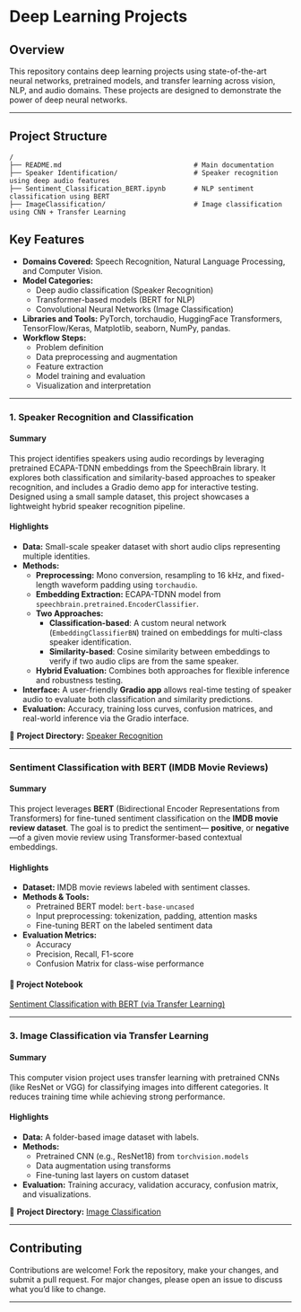 # Deep Learning Projects

## **Overview**
This repository contains deep learning projects using state-of-the-art neural networks, pretrained models, and transfer learning across vision, NLP, and audio domains. These projects are designed to demonstrate the power of deep neural networks.

---

## **Project Structure**

```plaintext
/
├── README.md                                 # Main documentation
├── Speaker Identification/                   # Speaker recognition using deep audio features
├── Sentiment_Classification_BERT.ipynb       # NLP sentiment classification using BERT
├── ImageClassification/                      # Image classification using CNN + Transfer Learning

```
## **Key Features**

- **Domains Covered:** Speech Recognition, Natural Language Processing, and Computer Vision.
- **Model Categories:**
  - Deep audio classification (Speaker Recognition)
  - Transformer-based models (BERT for NLP)
  - Convolutional Neural Networks (Image Classification)
- **Libraries and Tools:** PyTorch, torchaudio, HuggingFace Transformers, TensorFlow/Keras, Matplotlib, seaborn, NumPy, pandas.
- **Workflow Steps:**
  - Problem definition
  - Data preprocessing and augmentation
  - Feature extraction
  - Model training and evaluation
  - Visualization and interpretation

---

### **1. Speaker Recognition and Classification**

#### **Summary**
This project identifies speakers using audio recordings by leveraging pretrained ECAPA-TDNN embeddings from the SpeechBrain library. It explores both classification and similarity-based approaches to speaker recognition, and includes a Gradio demo app for interactive testing. Designed using a small sample dataset, this project showcases a lightweight hybrid speaker recognition pipeline.

#### **Highlights**
- **Data:** Small-scale speaker dataset with short audio clips representing multiple identities.
- **Methods:**
  - **Preprocessing:** Mono conversion, resampling to 16 kHz, and fixed-length waveform padding using `torchaudio`.
  - **Embedding Extraction:** ECAPA-TDNN model from `speechbrain.pretrained.EncoderClassifier`.
  - **Two Approaches:**
    -  **Classification-based**: A custom neural network (`EmbeddingClassifierBN`) trained on embeddings for multi-class speaker identification.
    -  **Similarity-based**: Cosine similarity between embeddings to verify if two audio clips are from the same speaker.
  - **Hybrid Evaluation:** Combines both approaches for flexible inference and robustness testing.
- **Interface:** A user-friendly **Gradio app** allows real-time testing of speaker audio to evaluate both classification and similarity predictions.
- **Evaluation:** Accuracy, training loss curves, confusion matrices, and real-world inference via the Gradio interface.

📁 **Project Directory:** [Speaker Recognition](./Speaker%20Identification/)

---

###  Sentiment Classification with BERT (IMDB Movie Reviews)

####  **Summary**
This project leverages **BERT** (Bidirectional Encoder Representations from Transformers) for fine-tuned sentiment classification on the **IMDB movie review dataset**. The goal is to predict the sentiment— **positive**, or **negative**—of a given movie review using Transformer-based contextual embeddings.

####  **Highlights**
- **Dataset:** IMDB movie reviews labeled with sentiment classes.
- **Methods & Tools:**
  - Pretrained BERT model: `bert-base-uncased` 
  - Input preprocessing: tokenization, padding, attention masks
  - Fine-tuning BERT on the labeled sentiment data
- **Evaluation Metrics:**
  - Accuracy
  - Precision, Recall, F1-score
  - Confusion Matrix for class-wise performance

#### 📁 **Project Notebook**
 [Sentiment Classification with BERT (via Transfer Learning)](./Sentiment_Classification_with_BERT_via_Transfer_Learning.ipynb)

---

### **3. Image Classification via Transfer Learning**

#### **Summary**
This computer vision project uses transfer learning with pretrained CNNs (like ResNet or VGG) for classifying images into different categories. It reduces training time while achieving strong performance.

#### **Highlights**
- **Data:** A folder-based image dataset with labels.
- **Methods:**
  - Pretrained CNN (e.g., ResNet18) from `torchvision.models`
  - Data augmentation using transforms
  - Fine-tuning last layers on custom dataset
- **Evaluation:** Training accuracy, validation accuracy, confusion matrix, and visualizations.

📁 **Project Directory:** [Image Classification](./ImageClassification/)

---

## **Contributing**

Contributions are welcome! Fork the repository, make your changes, and submit a pull request. For major changes, please open an issue to discuss what you’d like to change.

---
